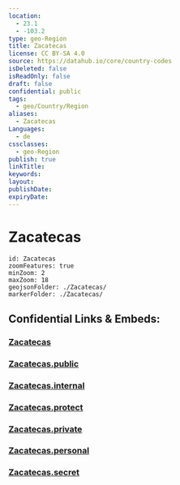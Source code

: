 ```yaml
---
location:
  - 23.1
  - -103.2
type: geo-Region
title: Zacatecas
license: CC BY-SA 4.0
source: https://datahub.io/core/country-codes
isDeleted: false
isReadOnly: false
draft: false
confidential: public
tags:
  - geo/Country/Region
aliases:
  - Zacatecas
Languages:
  - de
cssclasses:
  - geo-Region
publish: true
linkTitle:
keywords:
layout:
publishDate:
expiryDate:
---
```


# Zacatecas

```leaflet
id: Zacatecas
zoomFeatures: true 
minZoom: 2 
maxZoom: 18
geojsonFolder: ./Zacatecas/
markerFolder: ./Zacatecas/
```


## Confidential Links & Embeds: 

### [Zacatecas](/_Standards/Earth/Continent/America~Central/Mexico/States~Mexico/Zacatecas.md) 

### [Zacatecas.public](/_public/Earth/Continent/America~Central/Mexico/States~Mexico/Zacatecas.public.md) 

### [Zacatecas.internal](/_internal/Earth/Continent/America~Central/Mexico/States~Mexico/Zacatecas.internal.md) 

### [Zacatecas.protect](/_protect/Earth/Continent/America~Central/Mexico/States~Mexico/Zacatecas.protect.md) 

### [Zacatecas.private](/_private/Earth/Continent/America~Central/Mexico/States~Mexico/Zacatecas.private.md) 

### [Zacatecas.personal](/_personal/Earth/Continent/America~Central/Mexico/States~Mexico/Zacatecas.personal.md) 

### [Zacatecas.secret](/_secret/Earth/Continent/America~Central/Mexico/States~Mexico/Zacatecas.secret.md)

